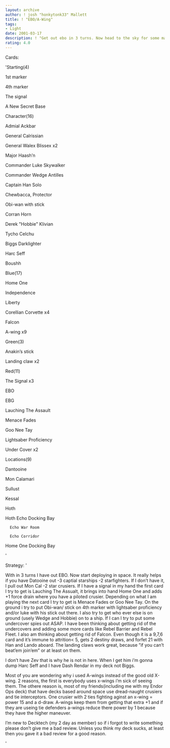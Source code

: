 ```yaml
---
layout: archive
author: ! josh "honkytonk33" Mallett
title: ! "EBO/A-Wing"
tags:
- Light
date: 2001-03-17
description: ! "Get out ebo in 3 turns. Now head to the sky for some massive drains."
rating: 4.0
---
```

Cards: 

'Starting(4)


1st marker

4th marker

The signal

A New Secret Base



Character(16)


Admial Ackbar

General Calrissian

General Walex Blissex x2

Major Haash’n

Commander Luke Skywalker

Commander Wedge Antilles

Captain Han Solo

Chewbacca, Protector

Obi-wan with stick

Corran Horn

Derek "Hobbie" Klivian

Tycho Celchu

Biggs Darklighter

Harc Seff

Boushh


Blue(17)


Home One

Independence

Liberty

Corellian Corvette x4

Falcon

A-wing x9


Green(3)


Anakin’s stick

Landing claw x2


Red(11)


The Signal x3

EBO

EBG

Lauching The Assault

Menace Fades

Goo Nee Tay

Lightsaber Proficiency

Under Cover x2


Locations(9)


Dantooine

Mon Calamari

Sullust

Kessal

Hoth

Hoth Echo Docking Bay

      Echo War Room

      Echo Corridor

Home One Docking Bay

'

Strategy: '

With in 3 turns I have out EBO. Now start deploying in space. It really helps if you have Datooine out -3 captial starships -2 starfighters. If I don’t have it, I pull out Mon Cal -2 star crusiers. If I have a signal in my hand the first card I try to get is Lauching The Assualt, it brings into hand Home One and adds +1 force drain where you have a piloted crusier. Depending on what I am playing the next card I try to get is Menace Fades or Goo Nee Tay. On the ground i try to put Obi-wan/ stick on 4th marker with lightsaber proficiency and/or luke with his stick out there. I also try to get who ever else is on ground (usely Wedge and Hobbie) on to a ship. If I can I try to put some  undercover spies out ASAP. I have been thinking about getting rid of the undercovers and adding some more cards like Rebel Barrier and Rebel Fleet. I also am thinking about getting rid of Falcon. Even though it is a 9,7,6 card and it’s immune to attrition< 5, gets 2 destiny draws, and forfet 21 with Han and Lando aboard. The landing claws work great, because ”if you can’t beat’em join’em” or at least on them. 


I don’t have Zev that is why he is not in here. When I get him i’m gonna dump Harc Seff and I have Dash Rendar in my deck not Biggs.


Most of you are wondering why i used A-wings instead of the good old X-wing. 2 reasons, the first is everybody uses x-wings i’m sick of seeing them. The othere reason is, most of my friends(including me with my Endor Ops deck) that have decks based around space use dread-naught crusiers and tie interceptors. One crusier with 2 ties fighting aginst an x-wing = power 15 and a d-draw. A-wings keep them from getting that extra +1 and if they are useing tie defenders a-wings reduce there power by 1 because they have the higher maneuver.


I’m new to Decktech {my 2 day as member) so if i forgot to write something please don’t give me a bad review. Unless you think my deck sucks, at least then you gave it a bad review for a good reason.



'